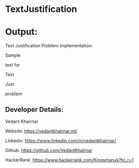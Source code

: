 # TextJustification
# Output:

Text Justification Problem Implementation:

Sample  

text for

Text    

Just    

problem 


## Developer Details:

Vedant Khairnar

Website: https://vedantkhairnar.ml/

Linkedin: https://www.linkedin.com/in/vedantkhairnar/

Github: https://github.com/VedantKhairnar

HackerRank: https://www.hackerrank.com/Kingsmanvk?hr_r=1
